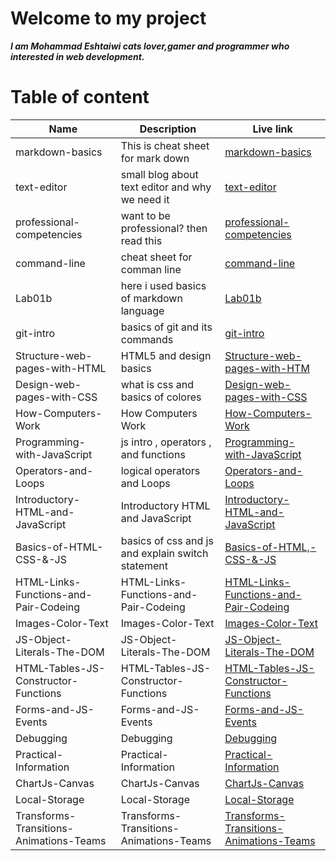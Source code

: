 # Welcome to my project

**_I am Mohammad Eshtaiwi cats lover,gamer and programmer who interested in web development._**

# Table of content

| Name                                    | Description                                       | Live link                                                                                                                            |
| --------------------------------------- | ------------------------------------------------- | ------------------------------------------------------------------------------------------------------------------------------------ |
| markdown-basics                         | This is cheat sheet for mark down                 | [markdown-basics](https://mohammad-eshtaiwi.github.io/reading-notes/markdown-basics)                                                 |
| text-editor                             | small blog about text editor and why we need it   | [text-editor](https://mohammad-eshtaiwi.github.io/reading-notes/text-editor)                                                         |
| professional-competencies               | want to be professional? then read this           | [professional-competencies](https://mohammad-eshtaiwi.github.io/reading-notes/professional-competencies)                             |
| command-line                            | cheat sheet for comman line                       | [command-line](https://mohammad-eshtaiwi.github.io/reading-notes/command-line)                                                       |
| Lab01b                                  | here i used basics of markdown language           | [Lab01b](https://mohammad-eshtaiwi.github.io/reading-notes/Lab01b)                                                                   |
| git-intro                               | basics of git and its commands                    | [git-intro](https://mohammad-eshtaiwi.github.io/reading-notes/git-intro)                                                             |
| Structure-web-pages-with-HTML           | HTML5 and design basics                           | [Structure-web-pages-with-HTM](https://mohammad-eshtaiwi.github.io/reading-notes/Structure-web-pages-with-HTML)                      |
| Design-web-pages-with-CSS               | what is css and basics of colores                 | [Design-web-pages-with-CSS](https://mohammad-eshtaiwi.github.io/reading-notes/Design-web-pages-with-CSS)                             |
| How-Computers-Work                      | How Computers Work                                | [How-Computers-Work](https://mohammad-eshtaiwi.github.io/reading-notes/How-Computers-Work)                                           |
| Programming-with-JavaScript             | js intro , operators , and functions              | [Programming-with-JavaScript](https://mohammad-eshtaiwi.github.io/reading-notes/Programming-with-JavaScript)                         |
| Operators-and-Loops                     | logical operators and Loops                       | [Operators-and-Loops](https://mohammad-eshtaiwi.github.io/reading-notes/Operators-and-Loops)                                         |
| Introductory-HTML-and-JavaScript        | Introductory HTML and JavaScript                  | [Introductory-HTML-and-JavaScript](https://mohammad-eshtaiwi.github.io/reading-notes/Introductory-HTML-and-JavaScript)               |
| Basics-of-HTML-CSS-&-JS                 | basics of css and js and explain switch statement | [Basics-of-HTML,-CSS-&-JS](https://mohammad-eshtaiwi.github.io/reading-notes/Basics-of-HTML-CSS-&-JS)                                |
| HTML-Links-Functions-and-Pair-Codeing   | HTML-Links-Functions-and-Pair-Codeing             | [HTML-Links-Functions-and-Pair-Codeing](https://mohammad-eshtaiwi.github.io/reading-notes/HTML-Links-Functions-and-Pair-Codeing)     |
| Images-Color-Text                       | Images-Color-Text                                 | [Images-Color-Text](https://mohammad-eshtaiwi.github.io/reading-notes/Images-Color-Text)                                             |
| JS-Object-Literals-The-DOM              | JS-Object-Literals-The-DOM                        | [JS-Object-Literals-The-DOM](https://mohammad-eshtaiwi.github.io/reading-notes/JS-Object-Literals-The-DOM)                           |
| HTML-Tables-JS-Constructor-Functions    | HTML-Tables-JS-Constructor-Functions              | [ HTML-Tables-JS-Constructor-Functions](https://mohammad-eshtaiwi.github.io/reading-notes/HTML-Tables-JS-Constructor-Functions)      |
| Forms-and-JS-Events                     | Forms-and-JS-Events                               | [ Forms-and-JS-Events](https://mohammad-eshtaiwi.github.io/reading-notes/Forms-and-JS-Events)                                        |
| Debugging                               | Debugging                                         | [Debugging](https://mohammad-eshtaiwi.github.io/reading-notes/Debugging)                                                             |
| Practical-Information                   | Practical-Information                             | [Practical-Information](https://mohammad-eshtaiwi.github.io/reading-notes/Practical-Information)                                     |
| ChartJs-Canvas                          | ChartJs-Canvas                                    | [ChartJs-Canvas](https://mohammad-eshtaiwi.github.io/reading-notes/ChartJs-Canvas)                                                   |
| Local-Storage                           | Local-Storage                                     | [Local-Storage](https://mohammad-eshtaiwi.github.io/reading-notes/Local-Storage)                                                     |
| Transforms-Transitions-Animations-Teams | Transforms-Transitions-Animations-Teams           | [Transforms-Transitions-Animations-Teams](https://mohammad-eshtaiwi.github.io/reading-notes/Transforms-Transitions-Animations-Teams) |
